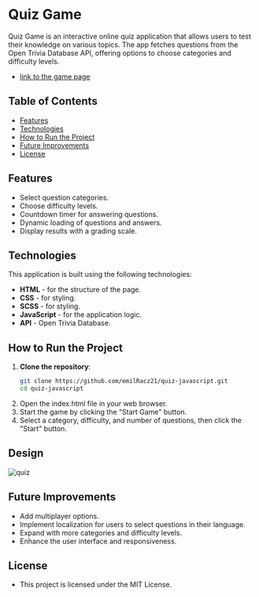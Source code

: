 # Quiz Game

Quiz Game is an interactive online quiz application that allows users to test their knowledge on various topics. The app fetches questions from the Open Trivia Database API, offering options to choose categories and difficulty levels.
* [link to the game page](quiz-game-er.netlify.app)

## Table of Contents

- [Features](#features)
- [Technologies](#technologies)
- [How to Run the Project](#how-to-run-the-project)
- [Future Improvements](#future-improvements)
- [License](#license)

## Features

- Select question categories.
- Choose difficulty levels.
- Countdown timer for answering questions.
- Dynamic loading of questions and answers.
- Display results with a grading scale.

## Technologies

This application is built using the following technologies:

- **HTML** - for the structure of the page.
- **CSS** - for styling.
- **SCSS** - for styling.
- **JavaScript** - for the application logic.
- **API** - Open Trivia Database.

## How to Run the Project

1. **Clone the repository**:
   ```bash
   git clone https://github.com/emilRacz21/quiz-javascript.git
   cd quiz-javascript
2. Open the index.html file in your web browser.
3. Start the game by clicking the "Start Game" button.
4. Select a category, difficulty, and number of questions, then click the "Start" button.

## Design

![quiz](https://github.com/user-attachments/assets/5ee271fe-e6eb-4e9a-9206-2485a145fba3)

## Future Improvements

- Add multiplayer options.
- Implement localization for users to select questions in their language.
- Expand with more categories and difficulty levels.
- Enhance the user interface and responsiveness.

## License

- This project is licensed under the MIT License.
